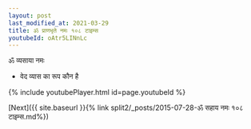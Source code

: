 ```yaml
---
layout: post
last_modified_at: 2021-03-29
title: ॐ प्राणभृते नमः १०८ टाइम्स
youtubeId: oAtr5LINnLc
---
```

 
 
 ॐ व्यसाया नमः  
 
 -  वेद व्यास का रूप कौन है 
 
  
 
  
 
 
 
 
 
 


{% include youtubePlayer.html id=page.youtubeId %}
 
[Next]({{ site.baseurl }}{% link  split2/_posts/2015-07-28-ॐ सहाय नमः १०८ टाइम्स.md%})
 
